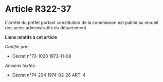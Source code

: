 # Article R322-37

L'arrêté du préfet portant constitution de la commission est publié au recueil des actes administratifs du département.

**Liens relatifs à cet article**

_Codifié par_:

  - Décret n°73-1023 1973-11-08

_Anciens textes_:

  - Décret n°74-204 1974-02-26 ART. 4
